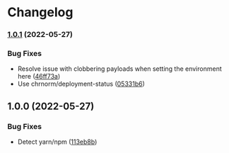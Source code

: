 # Changelog

### [1.0.1](https://github.com/byerobot/cdk-action/compare/v1.0.0...v1.0.1) (2022-05-27)


### Bug Fixes

* Resolve issue with clobbering payloads when setting the environment here ([46ff73a](https://github.com/byerobot/cdk-action/commit/46ff73a6382d940691f60534ccaab5774cbbd3be))
* Use chrnorm/deployment-status ([05331b6](https://github.com/byerobot/cdk-action/commit/05331b6c03f819eae994129b638cd23c5c3d68dc))

## 1.0.0 (2022-05-27)


### Bug Fixes

* Detect yarn/npm ([113eb8b](https://github.com/byerobot/cdk-action/commit/113eb8b320ac8c39c865f2e0cc1463c123b42315))
